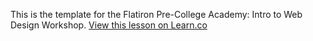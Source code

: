 This is the template for the Flatiron Pre-College Academy: Intro to Web Design Workshop.
<a href='https://learn.co/lessons/hs-workshop-web-design' data-visibility='hidden'>View this lesson on Learn.co</a>
